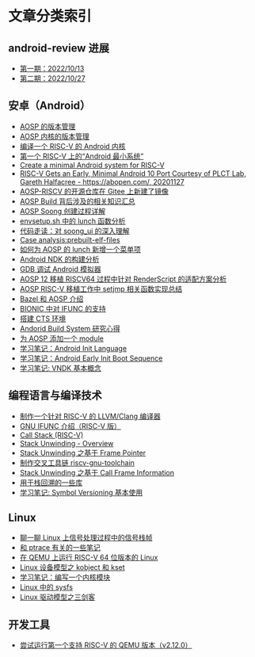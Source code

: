 # 文章分类索引

## android-review 进展

- [第一期：2022/10/13][40]
- [第二期：2022/10/27][41]

## 安卓（Android）

- [AOSP 的版本管理][1]
- [AOSP 内核的版本管理][2]
- [编译一个 RISC-V 的 Android 内核][3]
- [第一个 RISC-V 上的“Android 最小系统”][5]
- [Create a minimal Android system for RISC-V][31]
- [RISC-V Gets an Early, Minimal Android 10 Port Courtesy of PLCT Lab, Gareth Halfacree - https://abopen.com/, 20201127][32]
- [AOSP-RISCV 的开源仓库在 Gitee 上新建了镜像][6]
- [AOSP Build 背后涉及的相关知识汇总][7]
- [AOSP Soong 创建过程详解][8]
- [envsetup.sh 中的 lunch 函数分析][9]
- [代码走读：对 soong_ui 的深入理解][10]
- [Case analysis:prebuilt-elf-files][11]
- [如何为 AOSP 的 lunch 新增一个菜单项][12]
- [Android NDK 的构建分析][13]
- [GDB 调试 Android 模拟器][15]
- [AOSP 12 移植 RISCV64 过程中针对 RenderScript 的适配方案分析][16]
- [AOSP RISC-V 移植工作中 setjmp 相关函数实现总结][17]
- [Bazel 和 AOSP 介绍][18]
- [BIONIC 中对 IFUNC 的支持][20]
- [搭建 CTS 环境][21]
- [Andorid Build System 研究心得][33]
- [为 AOSP 添加一个 module][34]
- [学习笔记：Android Init Language][35]
- [学习笔记：Android Early Init Boot Sequence][36]
- [学习笔记: VNDK 基本概念][37]

## 编程语言与编译技术

- [制作一个针对 RISC-V 的 LLVM/Clang 编译器][4]
- [GNU IFUNC 介绍（RISC-V 版）][19]
- [Call Stack (RISC-V)][22]
- [Stack Unwinding - Overview][23]
- [Stack Unwinding 之基于 Frame Pointer][24]
- [制作交叉工具链 riscv-gnu-toolchain][25]
- [Stack Unwinding 之基于 Call Frame Information][26]
- [用于栈回溯的一些库][28]
- [学习笔记: Symbol Versioning 基本使用][38]


## Linux

- [聊一聊 Linux 上信号处理过程中的信号栈帧][27]
- [和 ptrace 有关的一些笔记][29]
- [在 QEMU 上运行 RISC-V 64 位版本的 Linux][30]
- [Linux 设备模型之 kobject 和 kset][42]
- [学习笔记：编写一个内核模块][43]
- [Linux 中的 sysfs][44]
- [Linux 驱动模型之三剑客][45]

## 开发工具

- [尝试运行第一个支持 RISC-V 的 QEMU 版本（v2.12.0）][14]


[1]: ./20200911-platform-version.md
[2]: ./20200915-android-linux-version.md
[3]: ./20200929-build-riscv-android-kernel.md
[4]: ./20201009-create-clang-riscv.md
[5]: ./20201120-first-rv-android-mini-system.md
[6]: ./20201215-opensrc-on-gitee.md
[7]: ./20201230-android-build-sum.md
[8]: ./20210111-soong-process.md
[9]: ./20211026-lunch.md
[10]: ./20211102-codeanalysis-soong_ui.md
[11]: ./20220226-case-prebuilt-elf-files.md
[12]: ./20220315-howto-add-lunch-entry.md
[13]: ./20220402-understand-how-ndk-built.md
[14]: ./20220406-qemu-riscv-2.12.md
[15]: ./20220412-howto-gdb-android-emulator.md
[16]: ./20220509-renderscipt-adaptation-analysis-in-android12-riscv64-porting.md
[17]: ./20220511-aosp-riscv-setjmp.md
[18]: ./20220615-introduce-bazel-for-aosp.md
[19]: ./20220621-ifunc.md
[20]: ./20220623-ifunc-bionic.md
[21]: ./20220705-build-the-cts.md
[22]: ./20220717-call-stack.md
[23]: ./20220719-stack-unwinding.md
[24]: ./20220719-stackuw-fp.md
[25]: ./20220721-riscv-gcc.md
[26]: ./20220721-stackuw-cfi.md
[27]: ./20220816-signal-frame.md
[28]: ./20220819-libunwind.md
[29]: ./20220829-ptrace.md
[30]: https://zhuanlan.zhihu.com/p/258394849
[31]: https://plctlab.github.io/aosp/create-a-minimal-android-system-for-riscv.html
[32]: https://abopen.com/news/risc-v-gets-an-early-minimal-android-10-port-courtesy-of-plct-lab/
[33]: ./20220905-aosp-build-system.md
[34]: ./20220908-add-app-in-aosp.md
[35]: ./20220915-andorid-init-language.md
[36]: ./20220916-android-early-boot-sequence.md
[37]: ./20220923-vndk.md
[38]: ./20221008-symbol-version.md
[40]: ./android-review/20221013.md
[41]: ./android-review/20221028.md
[42]: ./20221029-kobject-kset.md
[43]: ./20221101-write-lkm.md
[44]: ./20221101-sysfs.md
[45]: ./20221102-bus-device-driver.md